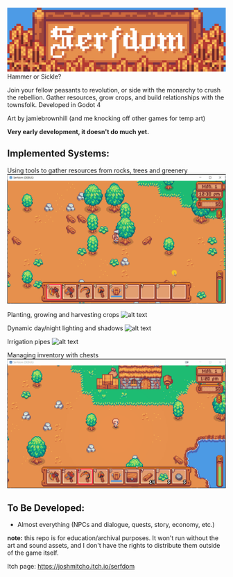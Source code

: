 ![alt text](./Images/banner.png "Serfdom")
Hammer or Sickle?

Join your fellow peasants to revolution, or side with the monarchy to crush the rebellion. Gather resources, grow crops, and build relationships with the townsfolk. Developed in Godot 4

Art by jamiebrownhill (and me knocking off other games for temp art)

**Very early development, it doesn't do much yet.**

## Implemented Systems:
Using tools to gather resources from rocks, trees and greenery
![alt text](./Images/resources.gif "Collecting Resources")

Planting, growing and harvesting crops
![alt text](./Images/farming.gif "Planting and Harvesting Crops")

Dynamic day/night lighting and shadows
![alt text](./Images/day_night_cycle.gif "Day and Night Cycle")

Irrigation pipes
![alt text](./Images/irrigation.gif "Irrigation Pipes")

Managing inventory with chests
![alt text](./Images/inventory.gif "Managing Inventory")

## To Be Developed:
- Almost everything (NPCs and dialogue, quests, story, economy, etc.)

**note:** this repo is for education/archival purposes. It won't run without the art and sound assets, and I don't have the rights to distribute them outside of the game itself.

Itch page: https://joshmitcho.itch.io/serfdom
